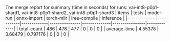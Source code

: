 The merge report for summary (time in seconds) for runs: vai-int8-p0p1-shard1, vai-int8-p0p1-shard2, vai-int8-p0p1-shard3
| items        |     tests |   model-run |   onnx-import |   torch-mlir |   iree-compile |   inference |
|--------------|-----------|-------------|---------------|--------------|----------------|-------------|
| total-count  | 486       |   478       |    477        |            0 |              0 |           0 |
| average-time |   4.55378 |     3.68479 |      0.797176 |            0 |              0 |           0 |
